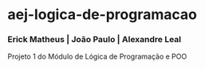 # aej-logica-de-programacao

### Erick Matheus | João Paulo | Alexandre Leal

Projeto 1 do Módulo de Lógica de Programação e POO
